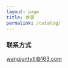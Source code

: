 ```yaml
---
layout: page
title: 目录
permalink: /catalog/
---
```





### 联系方式

[wangjuntytl@163.com](mailto:wangjuntytl@163.com)  